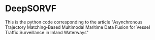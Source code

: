 # DeepSORVF
This is the python code corresponding to the article "Asynchronous Trajectory Matching-Based Multimodal Maritime Data Fusion for Vessel Traffic Surveillance in Inland Waterways"
